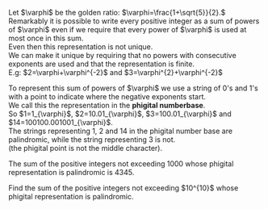 <p>
Let $\varphi$ be the golden ratio: $\varphi=\frac{1+\sqrt{5}}{2}.$<br />
Remarkably it is possible to write every positive integer as a sum of powers of $\varphi$ even if we require that every power of $\varphi$ is used at most once in this sum.<br />
Even then this representation is not unique.<br />
We can make it unique by requiring that no powers with consecutive exponents are used and that the representation is finite.<br />
E.g: 
$2=\varphi+\varphi^{-2}$ and $3=\varphi^{2}+\varphi^{-2}$
</p>
<p>
To represent this sum of powers of $\varphi$ we use a string of 0's and 1's with a point to indicate where the negative exponents start.<br />
We call this the representation in the <b>phigital numberbase</b>.<br />
So $1=1_{\varphi}$, $2=10.01_{\varphi}$, $3=100.01_{\varphi}$ and $14=100100.001001_{\varphi}$. <br />
The strings representing 1, 2 and 14 in the phigital number base are palindromic, while the string representing 3 is not.<br /> (the phigital point is not the middle character).
</p>
<p>
The sum of the positive integers not exceeding 1000 whose phigital representation is palindromic is 4345.
</p>
<p>
Find the sum of the positive integers not exceeding $10^{10}$ whose phigital representation is palindromic.</p>
